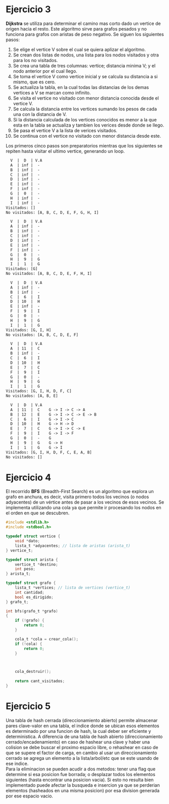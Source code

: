 # Ejercicio 3
**Dijkstra** se utiliza para determinar el camino mas corto dado un vertice de origen hacia el resto. Este algoritmo sirve para grafos pesados y no funciona para grafos con aristas de peso negativo. Se siguen los siguientes pasos:
1. Se elige el vertice V sobre el cual se quiera aplizar el algoritmo.
2. Se crean dos listas de nodos, una lista para los nodos visitados y otra para los no visitados.
3. Se crea una tabla de tres columnas: vertice; distancia minima V; y el nodo anterior por el cual llego.
4. Se toma el vertice V como vertice inicial y se calcula su distancia a si mismo, que es cero.
5. Se actualiza la tabla, en la cual todas las distancias de los demas vertices a V se marcan como infinito.
6. Se visita el vertice no visitado con menor distancia conocida desde el vertice V.
7. Se calcula la distancia entre los vertices sumando los pesos de cada una con la distancia de V.
8. Si la distancia calculada de los vertices conocidos es menor a la que esta en la tabla se actualiza y tambien los verices desde donde se llego.
9. Se pasa el vertice V a la lista de verices visitados.
10. Se continua con el vertice no visitado con menor distancia desde este.

Los primeros cinco pasos son preparatorios mientras que los siguientes se repiten hasta visitar el ultimo vertice, generando un loop.

```txt
  V  |  D  | V.A
  A  | inf |  -
  B  | inf |  -
  C  | inf |  -
  D  | inf |  -
  E  | inf |  -
  F  | inf |  -
  G  |  0  |  -
  H  | inf |  -
  I  | inf |  -
Visitados: []
No visitados: [A, B, C, D, E, F, G, H, I]

  V  |  D  | V.A
  A  | inf |  -
  B  | inf |  -
  C  | inf |  -
  D  | inf |  -
  E  | inf |  -
  F  | inf |  -
  G  |  0  |  -
  H  |  9  |  G
  I  |  1  |  G
Visitados: [G]
No visitados: [A, B, C, D, E, F, H, I]

  V  |  D  | V.A
  A  | inf |  -
  B  | inf |  -
  C  |  6  |  I
  D  | 10  |  H
  E  | inf |  -
  F  |  9  |  I
  G  |  0  |  -
  H  |  9  |  G
  I  |  1  |  G
Visitados: [G, I, H]
No visitados: [A, B, C, D, E, F]

  V  |  D  | V.A
  A  | 11  |  C
  B  | inf |  -
  C  |  6  |  I
  D  | 10  |  H
  E  |  7  |  C
  F  |  9  |  I
  G  |  0  |  -
  H  |  9  |  G
  I  |  1  |  G
Visitados: [G, I, H, D, F, C]
No visitados: [A, B, E]

  V  |  D  | V.A
  A  | 11  |  C    G -> I -> C -> A
  B  | 12  |  E    G -> I -> C -> E -> B
  C  |  6  |  I    G -> I -> C
  D  | 10  |  H    G -> H -> D
  E  |  7  |  C    G -> I -> C -> E
  F  |  9  |  I    G -> I -> F
  G  |  0  |  -    G
  H  |  9  |  G    G -> H
  I  |  1  |  G    G -> I
Visitados: [G, I, H, D, F, C, E, A, B]
No visitados: []
```

# Ejercicio 4
El recorrido **BFS** (Breadth-First Search) es un algoritmo que explora un grafo en anchura, es decir, visita primero todos los vecinos (o nodos adyacentes) de un vértice antes de pasar a los vecinos de esos vecinos. Se implementa utilizando una cola ya que permite ir procesando los nodos en el orden en que se descubren.

```c
#include <stdlib.h>
#include <stdbool.h>

typedef struct vertice {
	void *dato;
	lista_t *adyacentes; // lista de aristas (arista_t)
} vertice_t;

typedef struct arista {
	vertice_t *destino;
	int peso;
} arista_t;

typedef struct grafo {
	lista_t *vertices; // lista de vertices (vertice_t)
	int cantidad;
	bool es_dirigido;
} grafo_t;

int bfs(grafo_t *grafo) 
{
	if (!grafo) {
		return 0;
	}

	cola_t *cola = crear_cola();
	if (!cola) {
		return 0;
	}

	

	cola_destruir();
	
	return cant_visitados;
}
```

# Ejercicio 5
Una tabla de hash cerrada (direccionamiento abierto) permite almacenar pares clave-valor en una tabla, el indice donde se ubican esos elementos es determinado por una funcion de hash, la cual deber ser eficiente y deterministica. A diferencia de una tabla de hash abierto (direccionamiento cerrado/encadenamiento) en caso de hashear una clave y haber una colision se debe buscar el proximo espacio libre, o rehashear en caso de que se supere el factor de carga, en cambio al usar un direccionamiento cerrado se agrega un elemento a la lista/arbol/etc que se este usando de ese indice.  
Para la eliminacion se pueden acudir a dos metodos: tener una flag que determine si esa posicion fue borrada; o desplazar todos los elementos siguientes (hasta encontrar una posicion vacia). Si esto no resulta bien implementado puede afectar la busqueda e insercion ya que se perderian elementos (hasheados en una misma posicion) por esa division generada por ese espacio vacio.